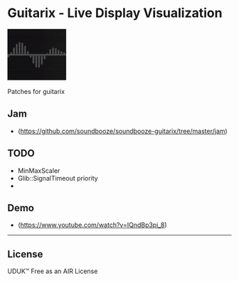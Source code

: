 # Guitarix - Live Display Visualization

![alt text](https://raw.githubusercontent.com/soundbooze/soundbooze-guitarix/master/logo.png "Home")

Patches for guitarix 

## Jam

- (https://github.com/soundbooze/soundbooze-guitarix/tree/master/jam)

## TODO

- MinMaxScaler
- Glib::SignalTimeout priority
-

## Demo

- (https://www.youtube.com/watch?v=IQndBp3pi_8)

___

## License

UDUK™ Free as an AIR License
